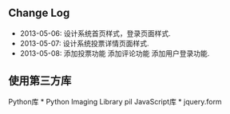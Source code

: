 ## Change Log
  * 2013-05-06: 设计系统首页样式，登录页面样式.
  * 2013-05-07: 设计系统投票详情页面样式.
  * 2013-05-08: 
  				添加投票功能
  				添加评论功能
  				添加用户登录功能.
 

## 使用第三方库
Python库
	* Python Imaging Library pil
JavaScript库
	* jquery.form
